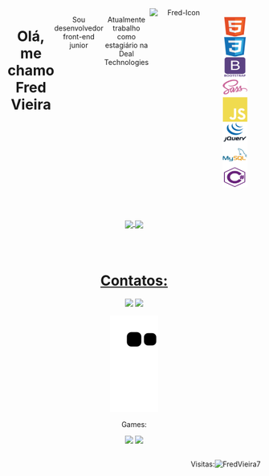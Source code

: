 <div align="center">
  <div style="display: flex; flex-direction:row; ">
   <h1 align="center">Olá, me chamo Fred Vieira</h1>
   <p align="center">Sou desenvolvedor front-end junior<p>
   <p align="center">Atualmente trabalho como estagiário na Deal Technologies</p>
   <img align="center" height="120" width="120" alt="Fred-Icon" src="https://cdn.discordapp.com/attachments/574373632982384660/863524162328592394/Perfil_Mo_-_icon.png">
   
   <div style="display: inline_block"><br>
      <img align="center" alt="Fred-HTML" height="40" width="50" src="https://raw.githubusercontent.com/devicons/devicon/master/icons/html5/html5-original.svg">
      <img align="center" alt="Fred-CSS" height="40" width="50" src="https://raw.githubusercontent.com/devicons/devicon/master/icons/css3/css3-original.svg">
      <img align="center" alt="Fred-BOOTSTRAP" height="40" width="50" src="https://github.com/devicons/devicon/blob/master/icons/bootstrap/bootstrap-plain-wordmark.svg">
      <img align="center" alt="Fred-SASS" height="40" width="50" src="https://github.com/devicons/devicon/blob/master/icons/sass/sass-original.svg">
      <img align="center" alt="Fred-JS" hheight="40" width="50" src="https://raw.githubusercontent.com/devicons/devicon/master/icons/javascript/javascript-plain.svg">
      <img align="center" alt="Fred-JQUERY" height="40" width="50" src="https://github.com/devicons/devicon/blob/master/icons/jquery/jquery-original-wordmark.svg">
      <img align="center" alt="Fred-MYSQL" hheight="40" width="50" src="https://github.com/devicons/devicon/blob/master/icons/mysql/mysql-original-wordmark.svg">
      <img align="center" alt="Fred-C#" height="40" width="50" src="https://github.com/devicons/devicon/blob/master/icons/csharp/csharp-line.svg">
   </div>
  </div>
</div>
 
 ##
 
 <br>
 <br>
 
 <div align="center" style="margin-bottom=50px;">
  <a href="https://github.com/FredVieira7">
  <img height="150em" align="center" src="https://github-readme-stats.vercel.app/api?username=FredVieira7&show_icons=true&theme=synthwave&include_all_commits=true&count_private=true"/>
  <img height="150em" align="center" src="https://github-readme-stats.vercel.app/api/top-langs/?username=FredVieira7&layout=compact&langs_count=7&theme=synthwave"/>
</div>
  
<br><br>
   
<div align="center"> 
 <h1>Contatos:</h1>
  <a href = "mailto:fredvieira0709@gmail.com"><img src="https://img.shields.io/badge/-Gmail-%23333?style=for-the-badge&logo=gmail&logoColor=white" target="_blank"></a>
  <a href="https://www.linkedin.com/in/fredvieira7/" target="_blank">
  <img src="https://img.shields.io/badge/-LinkedIn-%230077B5?style=for-the-badge&logo=linkedin&logoColor=white" target="_blank"></a> 

  
  
  ![Snake animation](https://github.com/rafaballerini/rafaballerini/blob/output/github-contribution-grid-snake.svg)
</div>
 
 <div align="center">
  <p>Games:</p>
   <a href="https://www.twitch.tv/xobelisco" target="_blank"><img src="https://img.shields.io/badge/Twitch-9146FF?style=for-the-badge&logo=twitch&logoColor=white" target="_blank"></a>
  <a href="https://steamcommunity.com/id/xObelisco/" target="_blank"><img src="https://img.shields.io/badge/Steam-000000?style=for-the-badge&logo=steam&logoColor=white"></a>
 </div>
 
 ##

<div align="right">
 <p>Visitas: <img align="right" src="https://komarev.com/ghpvc/?username=FredVieira7&color=blue" alt="FredVieira7" /></p>
</div>
 
